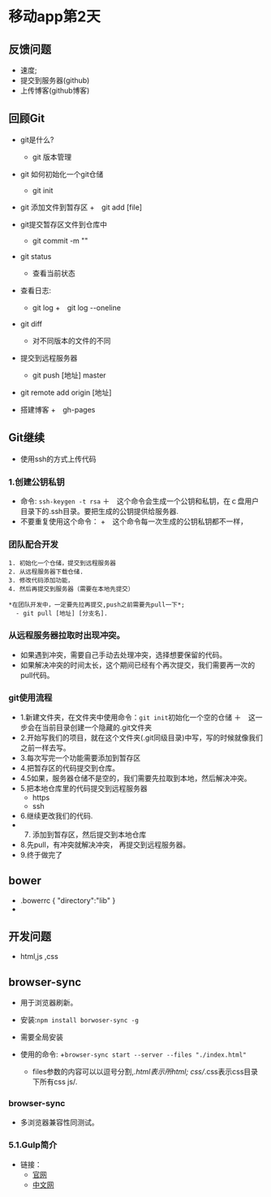 # 移动app第2天

## 反馈问题
  - 速度;
  - 提交到服务器(github)
  - 上传博客(github博客)

## 回顾Git
- git是什么?
  + git 版本管理
- git 如何初始化一个git仓储
  + git init
- git 添加文件到暂存区
  +　git add [file]
- git提交暂存区文件到仓库中
  + git commit -m ""
- git status
  + 查看当前状态
- 查看日志:
  + git log
  +　git log --oneline

- git diff
  + 对不同版本的文件的不同

- 提交到远程服务器
  + git push [地址] master
- git remote add origin [地址]

- 搭建博客
  +　gh-pages



## Git继续
  - 使用ssh的方式上传代码

### 1.创建公钥私钥
  - 命令: `ssh-keygen -t rsa`
    ＋　这个命令会生成一个公钥和私钥，在ｃ盘用户目录下的.ssh目录。要把生成的公钥提供给服务器.
  - 不要重复使用这个命令：
    +　这个命令每一次生成的公钥私钥都不一样，

### 团队配合开发
    1. 初始化一个仓储，提交到远程服务器
    2. 从远程服务器下载仓储.
    3. 修改代码添加功能，
    4. 然后再提交到服务器（需要在本地先提交）

    *在团队开发中，一定要先拉再提交,push之前需要先pull一下*;
      - git pull [地址] [分支名].



### 从远程服务器拉取时出现冲突。
  - 如果遇到冲突，需要自己手动去处理冲突，选择想要保留的代码。
  - 如果解决冲突的时间太长，这个期间已经有个再次提交，我们需要再一次的pull代码。

### git使用流程
  - 1.新建文件夹，在文件夹中使用命令：`git init`初始化一个空的仓储
    ＋　这一步会在当前目录创建一个隐藏的.git文件夹
  - 2.开始写我们的项目，就在这个文件夹(.git同级目录)中写，写的时候就像我们之前一样去写。
  - 3.每次写完一个功能需要添加到暂存区
  - 4.把暂存区的代码提交到仓库。
  - 4.5如果，服务器仓储不是空的，我们需要先拉取到本地，然后解决冲突。
  - 5.把本地仓库里的代码提交到远程服务器
      + https
      + ssh
  - 6.继续更改我们的代码.
  - 7. 添加到暂存区，然后提交到本地仓库
  - 8.先pull，有冲突就解决冲突， 再提交到远程服务器。
  - 9.终于做完了

## bower
  - .bowerrc
    {
      "directory":"lib"
    }
  - 

## 开发问题
  - html,js ,css

## browser-sync
  - 用于浏览器刷新。
  - 安装:`npm install borwoser-sync -g`

  - 需要全局安装
  - 使用的命令:
    +`browser-sync start --server --files "./index.html" `
    + files参数的内容可以以逗号分割,*.html表示所html;
      css/*.css表示css目录下所有css   js/*.*

### browser-sync
  - 多浏览器兼容性同测试。

### 5.1.Gulp简介
- 链接：
    + [官网](http://gulpjs.com/)
    + [中文网](http://www.gulpjs.com.cn/)

